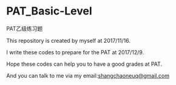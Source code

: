 # PAT_Basic-Level
PAT乙级练习题

This repository is created by myself at 2017/11/16.

I write these codes to prepare for the PAT at 2017/12/9.

Hope these codes can help you to have a good grades at PAT.

And you can talk to me via my email:shangchaoneuq@gmail.com
